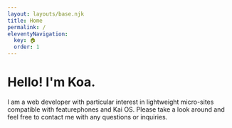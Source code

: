 ```yaml
---
layout: layouts/base.njk
title: Home
permalink: /
eleventyNavigation:
  key: 🏠
  order: 1
---
```

# Hello! I'm Koa.

I am a web developer with particular interest in lightweight micro-sites compatible with featurephones and Kai OS. Please take a look around and feel free to contact me with any questions or inquiries.
